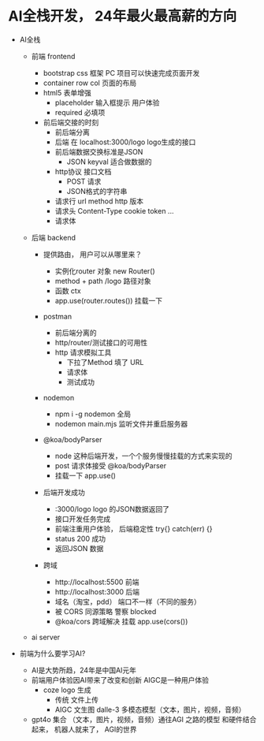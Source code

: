 # AI全栈开发， 24年最火最高薪的方向

- AI全栈
    - 前端 frontend
        - bootstrap css 框架 PC 项目可以快速完成页面开发
        - container  row col 页面的布局  
        - html5 表单增强
            - placeholder 输入框提示 用户体验
            - required 必填项
        - 前后端交接的时刻
            - 前后端分离
            - 后端 在 localhost:3000/logo logo生成的接口
            - 前后端数据交换标准是JSON 
                - JSON keyval  适合做数据的
            - http协议 接口文档
                - POST 请求   
                - JSON格式的字符串 
            - 请求行  url  method   http 版本
            - 请求头  Content-Type  cookie token ... 
            - 请求体 


    - 后端 backend
        - 提供路由， 用户可以从哪里来？
            - 实例化router 对象  new Router()
            - method + path  /logo  路径对象
            - 函数 ctx 
            - app.use(router.routes()) 挂载一下 

        - postman
            - 前后端分离的
            - http/router/测试接口的可用性
            - http 请求模拟工具
                - 下拉了Method  填了 URL
                - 请求体 
                - 测试成功 

        - nodemon
            - npm i -g nodemon 全局
            - nodemon  main.mjs  监听文件并重启服务器    
        
        - @koa/bodyParser
            - node 这种后端开发，一个个服务慢慢挂载的方式来实现的 
            - post  请求体接受   @koa/bodyParser 
            - 挂载一下 app.use()

        - 后端开发成功
            - :3000/logo logo  的JSON数据返回了
            - 接口开发任务完成 
            - 前端注重用户体验， 后端稳定性 try{} catch(err) {}
            - status  200  成功
            - 返回JSON 数据 

        - 跨域
            - http://localhost:5500  前端  
            - http://localhost:3000 后端 
            - 域名（淘宝，pdd） 端口不一样（不同的服务）
            - 被 CORS 同源策略  警察  blocked 
            - @koa/cors 跨域解决
                挂载  app.use(cors())

    - ai server 

- 前端为什么要学习AI?
    - AI是大势所趋，24年是中国AI元年
    - 前端用户体验因AI带来了改变和创新 AIGC是一种用户体验 
        - coze logo 生成
            - 传统 文件上传
            - AIGC 文生图 dalle-3 多模态模型（文本，图片，视频，音频）
    - gpt4o 集合  （文本，图片，视频，音频）通往AGI 之路的模型
        和硬件结合起来， 机器人就来了， AGI的世界